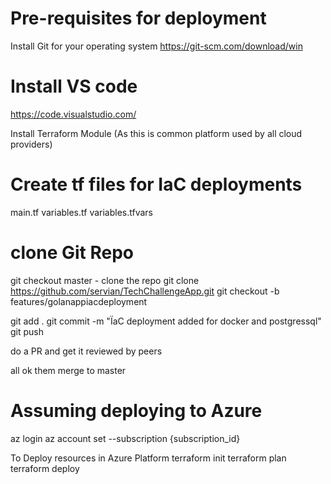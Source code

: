 # Pre-requisites for deployment
Install Git for your operating system
https://git-scm.com/download/win

# Install VS code
https://code.visualstudio.com/

Install Terraform Module (As this is common platform used by all cloud providers)

# Create tf files for IaC deployments
main.tf
variables.tf
variables.tfvars

# clone Git Repo
git checkout master - clone the repo
git clone https://github.com/servian/TechChallengeApp.git
git checkout -b features/golanappiacdeployment

git add .
git commit -m "ÏaC deployment added for docker and postgressql"
git push

do a PR and get it reviewed by peers

all ok them merge to master

# Assuming deploying to Azure 

az login
az account set --subscription {subscription_id}

To Deploy resources in Azure Platform
terraform init
terraform plan
terraform deploy